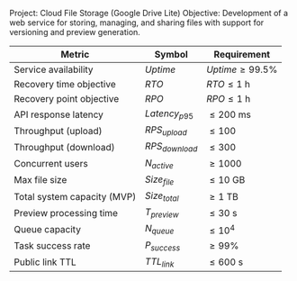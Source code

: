 Project: Cloud File Storage (Google Drive Lite)
Objective: Development of a web service for storing, managing, and sharing files with support for versioning and preview generation.

| Metric                      | Symbol           | Requirement            |
| --------------------------- | ---------------- | ---------------------- |
| Service availability        | $Uptime$         | $Uptime \geq 99.5\%$   |
| Recovery time objective     | $RTO$            | $RTO \leq 1 \text{ h}$ |
| Recovery point objective    | $RPO$            | $RPO \leq 1 \text{ h}$ |
| API response latency        | $Latency_{p95}$  | $\leq 200 \text{ ms}$  |
| Throughput (upload)         | $RPS_{upload}$   | $\leq 100$             |
| Throughput (download)       | $RPS_{download}$ | $\leq 300$             |
| Concurrent users            | $N_{active}$     | $\geq 1000$            |
| Max file size               | $Size_{file}$    | $\leq 10 \text{ GB}$   |
| Total system capacity (MVP) | $Size_{total}$   | $\geq 1 \text{ TB}$    |
| Preview processing time     | $T_{preview}$    | $\leq 30 \text{ s}$    |
| Queue capacity              | $N_{queue}$      | $\leq 10^{4}$          |
| Task success rate           | $P_{success}$    | $\geq 99\%$            |
| Public link TTL             | $TTL_{link}$     | $\leq 600 \text{ s}$   |
